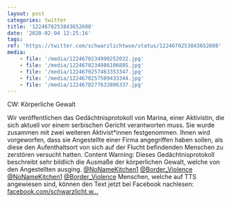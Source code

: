 ```yaml
---
layout: post
categories: twitter
title: '1224670253843652608'
date: '2020-02-04 12:25:16'
tags: 
ref: 'https://twitter.com/schwarzlichtwue/status/1224670253843652608'
media:
    - file: '/media/1224670234990252032.jpg'
    - file: '/media/1224670234986106885.jpg'
    - file: '/media/1224670257463353347.jpg'
    - file: '/media/1224670257509433344.jpg'
    - file: '/media/1224670277633806337.jpg'
---
```

CW: Körperliche Gewalt

Wir veröffentlichen das Gedächtnisprotokoll von Marina, einer Aktivistin, die sich aktuell vor einem serbischen Gericht verantworten muss. Sie wurde zusammen mit zwei weiteren Aktivist\*innen festgenommen. 
Ihnen wird vorgeworfen, dass sie Angestellte einer Firma angegriffen haben sollen, als diese den Aufenthaltsort von sich auf der Flucht befindenden Menschen zu zerstören versucht hatten. 
Content Warning: Dieses Gedächtnisprotokoll beschreibt sehr bildlich die Ausmaße der körperlichen Gewalt, welche von den Angestellten ausging. 
[@NoNameKitchen1](https://twitter.com/NoNameKitchen1) [@Border_Violence](https://twitter.com/Border_Violence)
[@NoNameKitchen1](https://twitter.com/NoNameKitchen1) [@Border_Violence](https://twitter.com/Border_Violence) Menschen, welche auf TTS angewiesen sind, können den Text jetzt bei Facebook nachlesen: [facebook.com/schwarzlicht.w…](https://www.facebook.com/schwarzlicht.wue/posts/750389068702469)